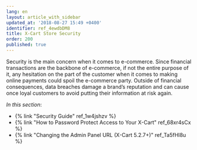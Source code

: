 ```yaml
---
lang: en
layout: article_with_sidebar
updated_at: '2018-08-27 15:49 +0400'
identifier: ref_4ewdbDM8
title: X-Cart Store Security
order: 200
published: true
---
```

Security is the main concern when it comes to e-commerce. Since financial transactions are the backbone of e-commerce, if not the entire purpose of it, any hesitation on the part of the customer when it comes to making online payments could spoil the e-commerce party. Outside of financial consequences, data breaches damage a brand’s reputation and can cause once loyal customers to avoid putting their information at risk again. 

_In this section_:
*  {% link "Security Guide" ref_1w4jshzv %}
*  {% link "How to Password Protect Access to Your X-Cart" ref_68xr4sCx %}
*  {% link "Changing the Admin Panel URL (X-Cart 5.2.7+)" ref_Ta5fHl8u %}